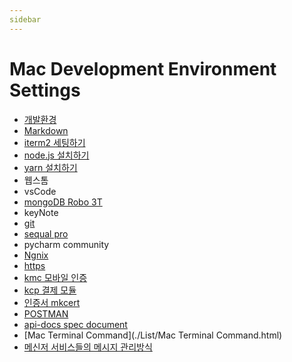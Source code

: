 ```yaml
---
sidebar
---
```


# Mac Development Environment Settings
* [개발환경](./List/Environment.html)
* [Markdown](Markdown.md)
* [iterm2 세팅하기](./List/Iterm2Setting.html) 
* [node.js 설치하기](./List/NodeJS.html)
* [yarn 설치하기](./List/yarn.html)
* 웹스톰
* vsCode
* [mongoDB Robo 3T](Robo3T.html)
* keyNote
* [git](./List/git.html) 
* [sequal pro](./List/SequalPro.html)
* pycharm community
* [Ngnix](Ngnix.md)
* [https](./List/https.html)
* [kmc 모바일 인증](./List/KMC_Mobile_Authentication.html)
* [kcp 결제 모듈](./List/KCP_Payment_Module)
* [인증서 mkcert](./List/Mkcert)
* [POSTMAN](./List/Postman)
* [api-docs spec document](./List/Api_Document)
* [Mac Terminal Command](./List/Mac Terminal Command.html)
* [메신저 서비스들의 메시지 관리방식](ChattingService.md)